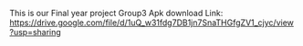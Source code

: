 This is our Final year project
Group3
Apk download Link: https://drive.google.com/file/d/1uQ_w31fdg7DB1jn7SnaTHGfgZV1_cjyc/view?usp=sharing
